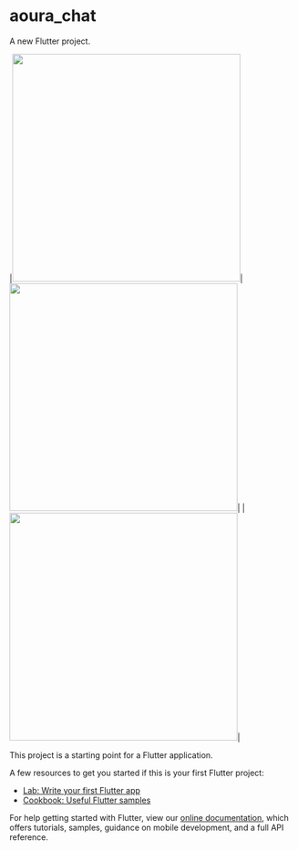 # aoura_chat

A new Flutter project.


|<img src="https://github.com/joshh152/Aoura-chat/blob/master/Screenshot_2020-06-04-11-05-27-423_com.example.aoura_chat.jpg" width="400">|<img src="https://github.com/joshh152/Aoura-chat/blob/master/Screenshot_2020-06-07-14-20-31-225_com.example.aoura_chat.jpg" width="400">|
|<img src="https://github.com/joshh152/Aoura-chat/blob/master/Screenshot_2020-06-05-03-17-52-022_com.example.aoura_chat.jpg" width="400">|

This project is a starting point for a Flutter application.

A few resources to get you started if this is your first Flutter project:

- [Lab: Write your first Flutter app](https://flutter.dev/docs/get-started/codelab)
- [Cookbook: Useful Flutter samples](https://flutter.dev/docs/cookbook)

For help getting started with Flutter, view our
[online documentation](https://flutter.dev/docs), which offers tutorials,
samples, guidance on mobile development, and a full API reference.
